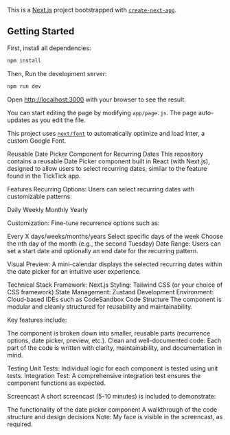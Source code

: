 This is a [Next.js](https://nextjs.org/) project bootstrapped with [`create-next-app`](https://github.com/vercel/next.js/tree/canary/packages/create-next-app).

## Getting Started

First, install all dependencies:
```bash
npm install

```
Then, Run the development server:

```bash
npm run dev

```

Open [http://localhost:3000](http://localhost:3000) with your browser to see the result.

You can start editing the page by modifying `app/page.js`. The page auto-updates as you edit the file.

This project uses [`next/font`](https://nextjs.org/docs/basic-features/font-optimization) to automatically optimize and load Inter, a custom Google Font.

Reusable Date Picker Component for Recurring Dates
This repository contains a reusable Date Picker component built in React (with Next.js), designed to allow users to select recurring dates, similar to the feature found in the TickTick app.

Features
Recurring Options: Users can select recurring dates with customizable patterns:

Daily
Weekly
Monthly
Yearly


Customization: Fine-tune recurrence options such as:

Every X days/weeks/months/years
Select specific days of the week
Choose the nth day of the month (e.g., the second Tuesday)
Date Range: Users can set a start date and optionally an end date for the recurring pattern.

Visual Preview: A mini-calendar displays the selected recurring dates within the date picker for an intuitive user experience.

Technical Stack
Framework: Next.js
Styling: Tailwind CSS (or your choice of CSS framework)
State Management: Zustand
Development Environment: Cloud-based IDEs such as CodeSandbox
Code Structure
The component is modular and cleanly structured for reusability and maintainability.

Key features include:

The component is broken down into smaller, reusable parts (recurrence options, date picker, preview, etc.).
Clean and well-documented code: Each part of the code is written with clarity, maintainability, and documentation in mind.


Testing
Unit Tests: Individual logic for each component is tested using unit tests.
Integration Test: A comprehensive integration test ensures the component functions as expected.

Screencast
A short screencast (5-10 minutes) is included to demonstrate:

The functionality of the date picker component
A walkthrough of the code structure and design decisions
Note: My face is visible in the screencast, as required.

